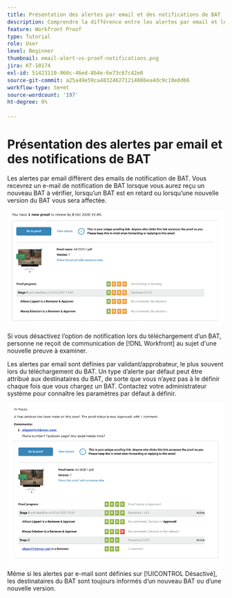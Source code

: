 ```yaml
---
title: Présentation des alertes par email et des notifications de BAT
description: Comprendre la différence entre les alertes par email et les notifications de BAT dans [!DNL  Workfront].
feature: Workfront Proof
type: Tutorial
role: User
level: Beginner
thumbnail: email-alert-vs-proof-notifications.png
jira: KT-10174
exl-id: 51423110-960c-46ed-8b4e-6e73c67c42e0
source-git-commit: a25a49e59ca483246271214886ea4dc9c10e8d66
workflow-type: tm+mt
source-wordcount: '197'
ht-degree: 0%

---
```


# Présentation des alertes par email et des notifications de BAT

Les alertes par email diffèrent des emails de notification de BAT. Vous recevrez un e-mail de notification de BAT lorsque vous aurez reçu un nouveau BAT à vérifier, lorsqu’un BAT est en retard ou lorsqu’une nouvelle version du BAT vous sera affectée.

![Une image d’un email de notification de BAT indiquant qu’il existe un nouveau BAT à réviser.](assets/email-alert-1.png)

Si vous désactivez l’option de notification lors du téléchargement d’un BAT, personne ne reçoit de communication de [!DNL Workfront] au sujet d&#39;une nouvelle preuve à examiner.

Les alertes par email sont définies par validant/approbateur, le plus souvent lors du téléchargement du BAT. Un type d’alerte par défaut peut être attribué aux destinataires du BAT, de sorte que vous n’ayez pas à le définir chaque fois que vous chargez un BAT. Contactez votre administrateur système pour connaître les paramètres par défaut à définir.

![Une image d’une alerte par email indiquant qu’une décision a été prise sur le BAT et qu’un commentaire peut être consulté.](assets/email-alert-2.png)

Même si les alertes par e-mail sont définies sur [!UICONTROL Désactivé], les destinataires du BAT sont toujours informés d’un nouveau BAT ou d’une nouvelle version.

<!--
# Learn more
* New proof email
* Late proof email
-->
